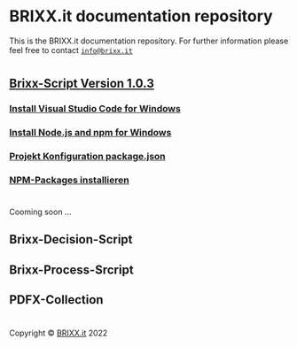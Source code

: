 # BRIXX.it documentation repository

This is the BRIXX.it documentation repository. For further information please feel free to contact [`info@brixx.it`](info@brixx.it)

#

## [Brixx-Script Version 1.0.3](./brixx-script/README.md)

### [Install Visual Studio Code for Windows](./VSCode.md)

### [Install Node.js and npm for Windows](./Nodejs.md)

### [Projekt Konfiguration package.json](./NPM-config.md)

### [NPM-Packages installieren](./NPM-install.md)

#

Cooming soon ...

## Brixx-Decision-Script

## Brixx-Process-Srcript

## PDFX-Collection

#

Copyright © [BRIXX.it](http://www.brixx.it) 2022 